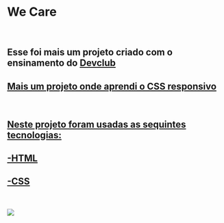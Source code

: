 <h1>We Care</h1>
<br>
<h2>Esse foi mais um projeto criado com o ensinamento do <a href="https://rodolfomori.com.br/devclub">Devclub</h2>
<h2>Mais um projeto onde aprendi o CSS responsivo</h2>
<br>
<h2>Neste projeto foram usadas as sequintes tecnologias:</h2>
<h2>-HTML</h2>
<h2>-CSS</h2>
<br>
<br>
<img src="https://github.com/raphabonadia/We-Care/blob/master/assets/desktop.png?raw=true">
